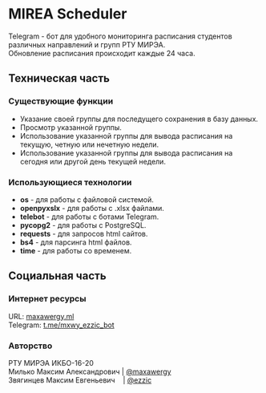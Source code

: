 # MIREA Scheduler
Telegram - бот для удобного мониторинга расписания студентов различных направлений и групп РТУ МИРЭА.\
Обновление расписания происходит каждые 24 часа.

## Техническая часть
### Существующие функции
* Указание своей группы для последущего сохранения в базу данных.
* Просмотр указанной группы.
* Использование указанной группы для вывода расписания на текущую, четную или нечетную недели.
* Использование указанной группы для вывода расписания на сегодня или другой день текущей недели.

### Использующиеся технологии
* **os** - для работы с файловой системой.
* **openpyxslx** - для работы с .xlsx файлами.
* **telebot** - для работы с ботами Telegram.
* **pycopg2** - для работы с PostgreSQL.
* **requests** - для запросов html сайтов.
* **bs4** - для парсинга html файлов.
* **time** - для работы со временем.

## Социальная часть
### Интернет ресурсы
URL: [maxawergy.ml](https://maxawergy.ml/)\
Telegram: [t.me/mxwy_ezzic_bot](https://t.me/mxwy_ezzic_bot)

### Авторство
РТУ МИРЭА ИКБО-16-20\
Милько Максим Александрович | [@maxawergy](https://t.me/maxawergy) \
Звягинцев Максим Евгеньевич &nbsp;&nbsp; | [@ezzic](https://t.me/ezzic)
